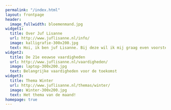 ```yaml
---
permalink: "/index.html"
layout: frontpage
header:
  image_fullwidth: bloemenmand.jpg
widget1:
  title: Over Juf Lisanne
  url: http://www.juflisanne.nl/info/
  image: kalligrafie-300x200.jpg
  text: Hoi, ik ben juf Lisanne. Bij deze wil ik mij graag even voorstellen!
widget2:
  title: De 21e eeuwse vaardigheden
  url: http://www.juflisanne.nl/vaardigheden/
  image: laptop-300x200.jpg
  text: Belangrijke vaardigheden voor de toekomst
widget3:
  title: Thema Winter
  url: http://www.juflisanne.nl/themas/winter/
  image: Winter-300x200.jpg
  text: Het thema van de maand!
homepage: true
---
```


